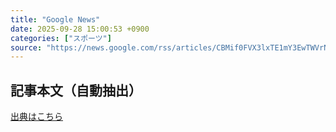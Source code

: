 ```yaml
---
title: "Google News"
date: 2025-09-28 15:00:53 +0900
categories: ["スポーツ"]
source: "https://news.google.com/rss/articles/CBMif0FVX3lxTE1mY3EwTWVrNUJUUVdzRU13N0lPUkg3ZTVBZzZRV3hVdDQ3SkZHdWF0Mm9BQTgzQW9nY2xGX1ZsZ2VFd3RMblFZb0pHTXphZ2xmUmdYYVA3U2ZTdDgwRUlYNTNDX1l0d0tpTW84eXN1d2EwRWdvaE9hX1ZPQ3V3bVU?oc=5"
---
```


## 記事本文（自動抽出）
<body class="y0K44d EA71Tc" id="readabilityBody"></body>

[出典はこちら](https://news.google.com/rss/articles/CBMif0FVX3lxTE1mY3EwTWVrNUJUUVdzRU13N0lPUkg3ZTVBZzZRV3hVdDQ3SkZHdWF0Mm9BQTgzQW9nY2xGX1ZsZ2VFd3RMblFZb0pHTXphZ2xmUmdYYVA3U2ZTdDgwRUlYNTNDX1l0d0tpTW84eXN1d2EwRWdvaE9hX1ZPQ3V3bVU?oc=5)
